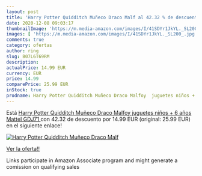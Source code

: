 ```yaml
---
layout: post
title: 'Harry Potter Quidditch Muñeco Draco Malf al 42.32 % de descuento'
date: 2020-12-08 09:03:17
thumbnailImage: 'https://m.media-amazon.com/images/I/41SDYr1JkYL._SL200_.jpg'
images: [ 'https://m.media-amazon.com/images/I/41SDYr1JkYL._SL200_.jpg' ]
comments: true
category: ofertas
author: ring
slug: B07L6T69RM
description:
actualPrice: 14.99 EUR
currency: EUR
price: 14.99
comparePrice: 25.99 EUR
inStock: true
prodname: Harry Potter Quidditch Muñeco Draco Malfoy  juguetes niños + 6 años  Mattel GDJ71 
---
```


Está [Harry Potter Quidditch Muñeco Draco Malfoy  juguetes niños + 6 años  Mattel GDJ71 ](https://www.amazon.es/dp/B07L6T69RM/?tag=tolees-21) con 42.32 de descuento por 14.99 EUR (original: 25.99 EUR) en el siguiente enlace!

[![Harry Potter Quidditch Muñeco Draco Malf](https://m.media-amazon.com/images/I/41SDYr1JkYL._SL200_.jpg)](https://www.amazon.es/dp/B07L6T69RM/?tag=tolees-21)

[Ver la oferta!!](https://www.amazon.es/dp/B07L6T69RM/?tag=tolees-21)

Links participate in Amazon Associate program and might generate a comission on qualifying sales


